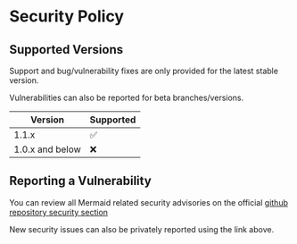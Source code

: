 # Security Policy

## Supported Versions

Support and bug/vulnerability fixes are only provided for the latest stable version.

Vulnerabilities can also be reported for beta branches/versions.

| Version         | Supported          |
| --------------- | ------------------ |
| 1.1.x           | :white_check_mark: |
| 1.0.x and below | :x:                |

## Reporting a Vulnerability

You can review all Mermaid related security advisories on the official [github repository security section](https://github.com/damiencassu/mermaid/security)

New security issues can also be privately reported using the link above.

